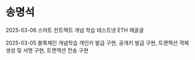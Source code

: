 # 송명석

2025-03-06
스마트 컨트렉트 개념 학습
테스트넷 ETH 채굴굴

2025-03-05
블록체인 개념학습
개인키 발급 구현, 공개키 발급 구현, 트랜잭션 객체 생성 및 서명 구현, 트랜잭션 전송 구현
